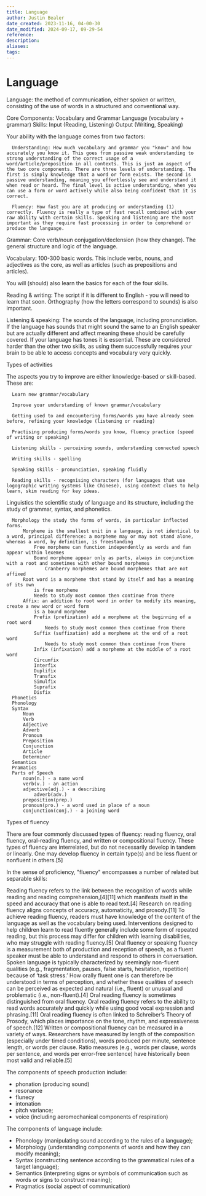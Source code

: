 ```yaml
---
title: Language
author: Justin Bealer
date_created: 2023-11-16, 04-00-30
date_modified: 2024-09-17, 09-29-54
reference: 
description: 
aliases: 
tags: 
---
```

# Language

Language: the method of communication, either spoken or written, consisting of the use of words in a structured and conventional way.
  
  Core Components: Vocabulary and Grammar
      Language (vocabulary + grammar) Skills:
          Input (Reading, Listening) Output (Writing, Speaking)
  
  Your ability with the language comes from two factors:
      
      Understanding: How much vocabulary and grammar you "know" and how accurately you know it. This goes from passive weak understanding to strong understanding of the correct usage of a word/article/preposition in all contexts. This is just an aspect of the two core components. There are three levels of understanding. The first is simply knowledge that a word or form exists. The second is passive understanding, meaning you effortlessly see and understand it when read or heard. The final level is active understanding, when you can use a form or word actively while also being confident that it is correct.
      
      Fluency: How fast you are at producing or understanding (1) correctly. Fluency is really a type of fast recall combined with your raw ability with certain skills. Speaking and listening are the most important as they require fast processing in order to comprehend or produce the language.
      
  Grammar: Core verb/noun conjugation/declension (how they change). The general structure and logic of the language.

  Vocabulary: 100-300 basic words. This include verbs, nouns, and adjectives as the core, as well as articles (such as prepositions and articles).

  You will (should) also learn the basics for each of the four skills.

  Reading & writing: The script if it is different to English - you will need to learn that soon. Orthography (how the letters correspond to sounds) is also important.
  
  Listening & speaking: The sounds of the language, including pronunciation. If the language has sounds that might sound the same to an English speaker but are actually different and affect meaning these should be carefully covered. If your language has tones it is essential. These are considered harder than the other two skills, as using them successfully requires your brain to be able to access concepts and vocabulary very quickly.
  
  
  Types of activities

  The aspects you try to improve are either knowledge-based or skill-based. These are:
  
      Learn new grammar/vocabulary
  
      Improve your understanding of known grammar/vocabulary
  
      Getting used to and encountering forms/words you have already seen before, refining your knowledge (listening or reading)
  
      Practising producing forms/words you know, fluency practice (speed of writing or speaking)
  
      Listening skills - perceiving sounds, understanding connected speech
  
      Writing skills - spelling
  
      Speaking skills - pronunciation, speaking fluidly
  
      Reading skills - recognising characters (for languages that use logographic writing systems like Chinese), using context clues to help learn, skim reading for key ideas.


  
  
  
  Linguistics the scientific study of language and its structure, including the study of grammar, syntax, and phonetics.
  
      Morphology the study the forms of words, in particular inflected forms.
          Morpheme is the smallest unit in a language, is not identical to a word, principal difference: a morpheme may or may not stand alone, whereas a word, by definition, is freestanding
              Free morpheme can function independently as words and fan appear within lexemes
              Bound morpheme appear only as parts, always in conjunction with a root and sometimes with other bound morphemes
                  Cranberry morphemes are bound morphemes that are not affixed
          Root word is a morpheme that stand by itself and has a meaning of its own
              is free morpheme 
              Needs to study most common then continue from there
          Affix: an addition to root word in order to modify its meaning, create a new word or word form
              is a bound morpheme
              Prefix (prefixation) add a morpheme at the beginning of a root word
                  Needs to study most common then continue from there
              Suffix (suffixation) add a morpheme at the end of a root word
                  Needs to study most common then continue from there
              Infix (infixation) add a morpheme at the middle of a root word
              Circumfix
              Interfix
              Duplifix
              Transfix
              Simulfix
              Suprafix
              Disfix
      Phonetics
      Phonology
      Syntax
          Noun
          Verb
          Adjective
          Adverb
          Pronoun
          Preposition
          Conjunction
          Article
          Determiner
      Semantics
      Pramatics
      Parts of Speech
          noun(n.) - a name word
          verb(v.) - an action
          adjective(adj.) - a describing
              adverb(adv.)
          preposition(prep.)
          pronoun(pro.) - a word used in place of a noun
          conjunction(conj.) - a joining word 

Types of fluency

There are four commonly discussed types of fluency: reading fluency, oral fluency, oral-reading fluency, and written or compositional fluency. These types of fluency are interrelated, but do not necessarily develop in tandem or linearly. One may develop fluency in certain type(s) and be less fluent or nonfluent in others.[5]

In the sense of proficiency, "fluency" encompasses a number of related but separable skills:

Reading fluency refers to the link between the recognition of words while reading and reading comprehension,[4][11] which manifests itself in the speed and accuracy that one is able to read text.[4] Research on reading fluency aligns concepts of accuracy, automaticity, and prosody.[11] To achieve reading fluency, readers must have knowledge of the content of the language as well as the vocabulary being used. Interventions designed to help children learn to read fluently generally include some form of repeated reading, but this process may differ for children with learning disabilities, who may struggle with reading fluency.[5]
Oral fluency or speaking fluency is a measurement both of production and reception of speech, as a fluent speaker must be able to understand and respond to others in conversation. Spoken language is typically characterized by seemingly non-fluent qualities (e.g., fragmentation, pauses, false starts, hesitation, repetition) because of ‘task stress.’ How orally fluent one is can therefore be understood in terms of perception, and whether these qualities of speech can be perceived as expected and natural (i.e., fluent) or unusual and problematic (i.e., non-fluent).[4]
Oral reading fluency is sometimes distinguished from oral fluency. Oral reading fluency refers to the ability to read words accurately and quickly while using good vocal expression and phrasing.[11] Oral reading fluency is often linked to Schreiber’s Theory of Prosody, which places importance on the tone, rhythm, and expressiveness of speech.[12]
Written or compositional fluency can be measured in a variety of ways. Researchers have measured by length of the composition (especially under timed conditions), words produced per minute, sentence length, or words per clause. Ratio measures (e.g., words per clause, words per sentence, and words per error-free sentence) have historically been most valid and reliable.[5]

The components of speech production include:
- phonation (producing sound)
- resonance
- flunecy
- intonation
- pitch variance;
- voice (including aeromechanical components of respiration)

The components of language include:
- Phonology (manipulating sound according to the rules of a language);
- Morphology (understanding components of words and how they can modify meaning);
- Syntax (constructing sentence according to the grammatical rules of a target
language);
- Semantics (interpreting signs or symbols of communication such as words or
signs to construct meaning);
- Pragmatics (social aspect of communication)
